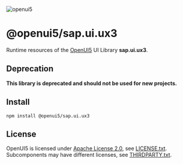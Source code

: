 ![openui5](http://openui5.org/images/OpenUI5_new_big_side.png)

# @openui5/sap.ui.ux3
Runtime resources of the [OpenUI5](https://github.com/SAP/openui5) UI Library **sap.ui.ux3**.

## Deprecation
**This library is deprecated and should not be used for new projects.**

## Install
```
npm install @openui5/sap.ui.ux3
```

## License
OpenUI5 is licensed under [Apache License 2.0](https://www.apache.org/licenses/LICENSE-2.0), see [LICENSE.txt](LICENSE.txt).
Subcomponents may have different licenses, see [THIRDPARTY.txt](THIRDPARTY.txt).
